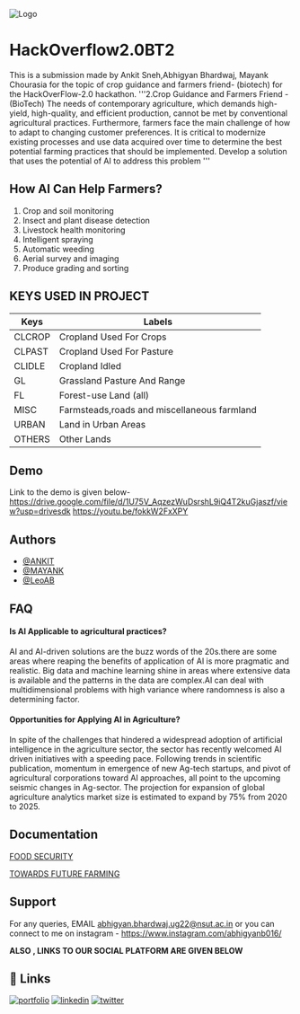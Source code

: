 
![Logo](https://media.discordapp.net/attachments/770685794776121356/1069194004866007062/icon.png?width=554&height=462)


# HackOverflow2.0BT2

This is a submission made by Ankit Sneh,Abhigyan Bhardwaj, Mayank Chourasia for the topic of crop guidance and farmers friend- (biotech) for the  HackOverFlow-2.0  hackathon.
'''2.Crop Guidance and Farmers Friend - (BioTech)
The needs of contemporary agriculture, which demands high-yield, high-quality, and efficient production, cannot be met by conventional agricultural practices. Furthermore, farmers face the main challenge of how to adapt to changing customer preferences. It is critical to modernize existing processes and use data acquired over time to determine the best potential farming practices that should be implemented. Develop a solution that uses the potential of AI to address this problem
'''


## How AI Can Help Farmers?

1. Crop and soil monitoring 
2. Insect and plant disease detection
3. Livestock health monitoring
4. Intelligent spraying
5. Automatic weeding
6. Aerial survey and imaging
7. Produce grading and sorting

## KEYS USED IN PROJECT

| Keys            | Labels                                                                |
| ----------------- | ------------------------------------------------------------------ |
| CLCROP | Cropland Used For Crops|
| CLPAST | Cropland Used For Pasture|
| CLIDLE | Cropland Idled |
| GL | Grassland Pasture And Range |
| FL | Forest-use Land (all) |
| MISC | Farmsteads,roads and miscellaneous farmland |
| URBAN | Land in Urban Areas |
| OTHERS | Other Lands |

## Demo

Link to the demo is given below- https://drive.google.com/file/d/1U75V_AqzezWuDsrshL9iQ4T2kuGjaszf/view?usp=drivesdk
https://youtu.be/fokkW2FxXPY


## Authors

- [@ANKIT](https://github.com/ENDOMINOUSANK)
- [@MAYANK](https://github.com/mayank04072003)
- [@LeoAB](https://github.com/LeoAB03)


## FAQ

#### Is AI Applicable to agricultural practices?

AI and AI-driven solutions are the buzz words of the 20s.there are some areas where reaping the benefits of application of AI is more pragmatic and realistic. Big data and machine learning shine in areas where extensive data is available and the patterns in the data are complex.AI can deal with multidimensional problems with high variance where randomness is also a determining factor.

#### Opportunities for Applying AI in Agriculture?

In spite of the challenges that hindered a widespread adoption of artificial intelligence in the agriculture sector, the sector has recently welcomed AI driven initiatives with a speeding pace. Following trends in scientific publication, momentum in emergence of new Ag-tech startups, and pivot of agricultural corporations toward AI approaches, all point to the upcoming seismic changes in Ag-sector. The projection for expansion of global agriculture analytics market size is estimated to expand by 75% from 2020 to 2025.

## Documentation

[FOOD SECURITY](https://www.ifpri.org/topic/big-data)



[TOWARDS FUTURE FARMING](https://www.wipro.com/holmes/towards-future-farming-how-artificial-intelligence-is-transforming-the-agriculture-industry/#:~:text=AI%20technology%20helps%20in%20detecting,of%20herbicides%20and%20cost%20savings.)


## Support

For any queries, EMAIL abhigyan.bhardwaj.ug22@nsut.ac.in or you can connect to me on instagram - https://www.instagram.com/abhigyanb016/


**ALSO , LINKS TO OUR SOCIAL PLATFORM ARE GIVEN BELOW**
## 🔗 Links
[![portfolio](https://img.shields.io/badge/my_portfolio-000?style=for-the-badge&logo=ko-fi&logoColor=white)](https://github.com/mayank04072003)
[![linkedin](https://img.shields.io/badge/linkedin-0A66C2?style=for-the-badge&logo=linkedin&logoColor=white)](https://www.linkedin.com/in/ankit-sneh-55ab64260/)
[![twitter](https://img.shields.io/badge/twitter-1DA1F2?style=for-the-badge&logo=twitter&logoColor=white)](https://twitter.com/abhigyanleo123)


